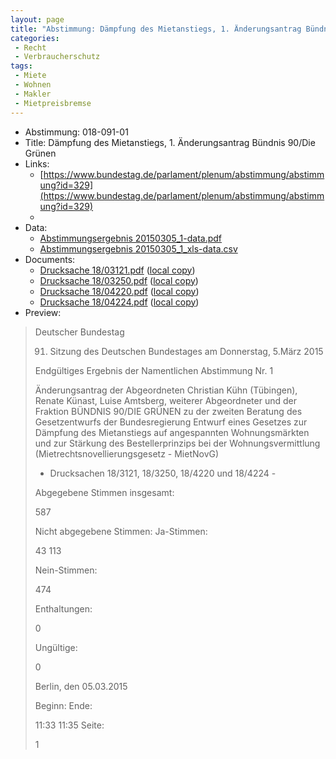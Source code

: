 ```yaml
---
layout: page
title: "Abstimmung: Dämpfung des Mietanstiegs, 1. Änderungsantrag Bündnis 90/Die Grünen"
categories:
 - Recht
 - Verbraucherschutz
tags:
 - Miete
 - Wohnen
 - Makler
 - Mietpreisbremse
---
```


* Abstimmung: 018-091-01
* Title: Dämpfung des Mietanstiegs, 1. Änderungsantrag Bündnis 90/Die Grünen
* Links: 
    * [https://www.bundestag.de/parlament/plenum/abstimmung/abstimmung?id=329](https://www.bundestag.de/parlament/plenum/abstimmung/abstimmung?id=329)
    * 
* Data: 
    * [Abstimmungsergebnis 20150305_1-data.pdf](/res/abstimmungsliste/20150305_1-data.pdf)
    * [Abstimmungsergebnis 20150305_1_xls-data.csv](/res/abstimmungsliste/analyses/20150305_1_xls-data.csv)
* Documents: 
    * [Drucksache 18/03121.pdf](http://dip21.bundestag.de/dip21/btd/18/031/1803121.pdf) ([local copy](/res/abstimmungsdaten/018-091-01/1803121.pdf))
    * [Drucksache 18/03250.pdf](http://dip21.bundestag.de/dip21/btd/18/032/1803250.pdf) ([local copy](/res/abstimmungsdaten/018-091-01/1803250.pdf))
    * [Drucksache 18/04220.pdf](http://dip21.bundestag.de/dip21/btd/18/042/1804220.pdf) ([local copy](/res/abstimmungsdaten/018-091-01/1804220.pdf))
    * [Drucksache 18/04224.pdf](http://dip21.bundestag.de/dip21/btd/18/042/1804224.pdf) ([local copy](/res/abstimmungsdaten/018-091-01/1804224.pdf))
* Preview: 
> Deutscher Bundestag
> 
> 91. Sitzung des Deutschen Bundestages
> am Donnerstag, 5.März 2015
> 
> Endgültiges Ergebnis der Namentlichen Abstimmung Nr. 1
> 
> Änderungsantrag der Abgeordneten Christian Kühn (Tübingen), Renate Künast, Luise
> Amtsberg, weiterer Abgeordneter und der Fraktion BÜNDNIS 90/DIE GRÜNEN
> zu der zweiten Beratung des Gesetzentwurfs der Bundesregierung
> Entwurf eines Gesetzes zur Dämpfung des Mietanstiegs auf angespannten
> Wohnungsmärkten und zur Stärkung des Bestellerprinzips bei der Wohnungsvermittlung
> (Mietrechtsnovellierungsgesetz - MietNovG)
> - Drucksachen 18/3121, 18/3250, 18/4220 und 18/4224 -
> 
> Abgegebene Stimmen insgesamt:
> 
> 587
> 
> Nicht abgegebene Stimmen:
> Ja-Stimmen:
> 
> 43
> 113
> 
> Nein-Stimmen:
> 
> 474
> 
> Enthaltungen:
> 
> 0
> 
> Ungültige:
> 
> 0
> 
> Berlin, den 05.03.2015
> 
> Beginn:
> Ende:
> 
> 11:33
> 11:35
> Seite:
> 
> 1
> 
> 
